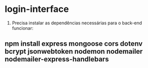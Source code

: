 # login-interface

1. Precisa instalar as dependências necessárias para o back-end funcionar:

## npm install express mongoose cors dotenv bcrypt jsonwebtoken nodemon nodemailer nodemailer-express-handlebars
